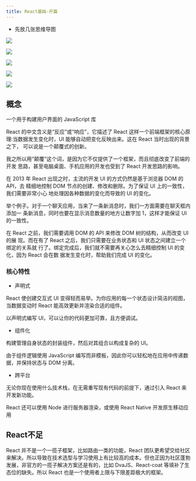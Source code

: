```yaml
---
title: React基础-开篇
---
```


- 先放几张思维导图

![](https://vp-blog-img.oss-cn-shanghai.aliyuncs.com/2021/react/2.2.0%E5%85%A8%E6%A0%88%E5%A4%A7%E5%89%8D%E7%AB%AF%E4%B9%8B%E9%AB%98%E7%BA%A7%E8%BF%9B%E9%98%B6-React%E5%9F%BA%E7%A1%80.png)

![](https://vp-blog-img.oss-cn-shanghai.aliyuncs.com/2021/react/2.2.0%E5%85%A8%E6%A0%88%E5%A4%A7%E5%89%8D%E7%AB%AF%E4%B9%8B%E9%AB%98%E7%BA%A7%E8%BF%9B%E9%98%B6-React%E5%BF%85%E7%AD%94%E4%BA%8C.png)

![](https://vp-blog-img.oss-cn-shanghai.aliyuncs.com/2021/react/2.2.1%E5%85%A8%E6%A0%88%E5%A4%A7%E5%89%8D%E7%AB%AF%E4%B9%8B%E9%AB%98%E7%BA%A7%E8%BF%9B%E9%98%B6-ReactHooks.png)

![](https://vp-blog-img.oss-cn-shanghai.aliyuncs.com/2021/react/2.2.1%E5%85%A8%E6%A0%88%E5%A4%A7%E5%89%8D%E7%AB%AF%E4%B9%8B%E9%AB%98%E7%BA%A7%E8%BF%9B%E9%98%B6-React%E7%94%9F%E6%80%81.png)

![](https://vp-blog-img.oss-cn-shanghai.aliyuncs.com/2021/react/2.2.3%E5%85%A8%E6%A0%88%E5%A4%A7%E5%89%8D%E7%AB%AF%E4%B9%8B%E9%AB%98%E7%BA%A7%E8%BF%9B%E9%98%B6-React%E6%BA%90%E7%A0%81.png)

## 概念

一个用于构建用户界面的 JavaScript 库

React 的中文含义是“反应”或“响应”，它描述了 React 这样一个前端框架的核心原 理:当数据发生变化时，UI 能够自动把变化反映出来。这在 React 当时出现的背景之下， 可以说是一个颠覆式的创新。

我之所以用“颠覆”这个词，是因为它不仅提供了一个框架，而且彻底改变了前端的开发 思路，甚至电脑桌面、手机应用的开发也受到了 React 开发思路的影响。

在 2013 年 React 出现之时，主流的开发 UI 的方式仍然是基于浏览器 DOM 的 API，去 精细地控制 DOM 节点的创建、修改和删除。为了保证 UI 上的一致性，我们需要非常小心 地处理因各种数据的变化而导致的 UI 的变化。

举个例子。对于一个聊天应用，当来了一条新消息时，我们一方面需要在聊天框内添加一 条新消息，同时也要在显示消息数量的地方让数字加 1，这样才能保证 UI 的一致性。

在 React 之前，我们需要调用 DOM 的 API 来修改 DOM 树的结构，从而改变 UI 的展 现。而在有了 React 之后，我们只需要在业务状态和 UI 状态之间建立一个绑定的关系就 行了。绑定完成后，我们就不需要再关心怎么去精细控制 UI 的变化，因为 React 会在数 据发生变化时，帮助我们完成 UI 的变化。

### 核心特性

- 声明式

React 使创建交互式 UI 变得轻而易举。为你应用的每一个状态设计简洁的视图，当数据变动时 React 能高效更新并渲染合适的组件。

以声明式编写 UI，可以让你的代码更加可靠，且方便调试。

- 组件化

构建管理自身状态的封装组件，然后对其组合以构成复杂的 UI。

由于组件逻辑使用 JavaScript 编写而非模板，因此你可以轻松地在应用中传递数据，并保持状态与 DOM 分离。

- 跨平台

无论你现在使用什么技术栈，在无需重写现有代码的前提下，通过引入 React 来开发新功能。

React 还可以使用 Node 进行服务器渲染，或使用 React Native 开发原生移动应用

## React不足

 React 并不是一个一揽子框架，比如路由一类的功能，React 团队更希望交给社区来解决。所以导致在技术选型与学习使用上有比较高的成本。但也正因为社区蓬勃发展，非官方的一揽子解决方案还是有的，比如 DvaJS、React-coat 等填补了生态位的缺失。所以 React 也是一个使用者上限与下限差距极大的框架。
